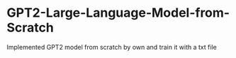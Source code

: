 # GPT2-Large-Language-Model-from-Scratch
Implemented GPT2 model from scratch by own and train it with a txt file
